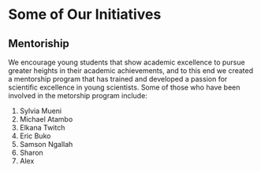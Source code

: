 Some of Our Initiatives
=========================================

Mentoriship
-----------

We encourage  young students that show academic excellence to pursue
greater heights in their academic achievements, and to this end we created
a mentorship program that has trained and developed a passion for scientific
excellence in young scientists. Some of those who have  been involved in the 
metorship program include:

1. Sylvia Mueni
2. Michael Atambo
3. Elkana Twitch
4. Eric Buko
5. Samson Ngallah
6. Sharon 
7. Alex 


